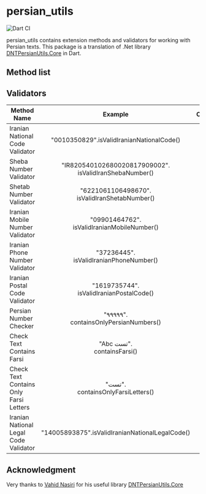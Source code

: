# persian_utils

![Dart CI](https://github.com/Majid110/persian_utils/workflows/Dart%20CI/badge.svg)

persian_utils contains extension methods and validators for working with Persian texts.
This package is a translation of .Net library [DNTPersianUtils.Core](https://github.com/VahidN/DNTPersianUtils.Core) in Dart.

</div>

## Method list

## Validators

| Method Name                            |                          Example                          | Output |
| -------------------------------------- | :-------------------------------------------------------: | :----: |
| Iranian National Code Validator        |         "0010350829".isValidIranianNationalCode()         |  true  |
| Sheba Number Validator                 | "IR820540102680020817909002".<br>isValidIranShebaNumber() |  true  |
| Shetab Number Validator                |     "6221061106498670".<br>isValidIranShetabNumber()      |  true  |
| Iranian Mobile Number Validator        |      "09901464762".<br>isValidIranianMobileNumber()       |  true  |
| Iranian Phone Number Validator         |        "37236445".<br>isValidIranianPhoneNumber()         |  true  |
| Iranian Postal Code Validator          |        "1619735744".<br>isValidIranianPostalCode()        |  true  |
| Persian Number Checker                 |         "۹۹۹۹۹".<br>containsOnlyPersianNumbers()          |  true  |
| Check Text Contains Farsi              |               "Abc تست".<br>containsFarsi()               |  true  |
| Check Text Contains Only Farsi Letters |           "تست".<br>containsOnlyFarsiLetters()            |  true  |
| Iranian National Legal Code Validator  |      "14005893875".isValidIranianNationalLegalCode()      |  true  |

## Acknowledgment

Very thanks to
[Vahid Nasiri](https://github.com/VahidN)
for his useful library
[DNTPersianUtils.Core](https://github.com/VahidN/DNTPersianUtils.Core)
